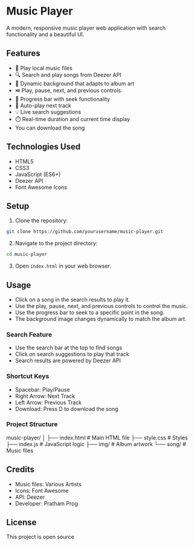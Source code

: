 # Music Player

A modern, responsive music player web application with search functionality and a beautiful UI.

## Features

- 🎵 Play local music files
- 🔍 Search and play songs from Deezer API
- 🎨 Dynamic background that adapts to album art
- ⏯️ Play, pause, next, and previous controls
- 🎼 Progress bar with seek functionality
- 🔄 Auto-play next track
- 💡 Live search suggestions
- ⏱️ Real-time duration and current time display
- You can download the song

## Technologies Used

- HTML5
- CSS3
- JavaScript (ES6+)
- Deezer API
- Font Awesome Icons

## Setup

1. Clone the repository:
```bash
git clone https://github.com/yourusername/music-player.git
```

2. Navigate to the project directory:
```bash
cd music-player
```

3. Open `index.html` in your web browser.

## Usage

- Click on a song in the search results to play it.
- Use the play, pause, next, and previous controls to control the music.
- Use the progress bar to seek to a specific point in the song.
- The background image changes dynamically to match the album art.

### Search Feature
- Use the search bar at the top to find songs
- Click on search suggestions to play that track
- Search results are powered by Deezer API

### Shortcut Keys
- Spacebar: Play/Pause
- Right Arrow: Next Track
- Left Arrow: Previous Track
- Download: Press D to download the song


### Project Structure

music-player/
│
├── index.html          # Main HTML file
├── style.css          # Styles
├── index.js           # JavaScript logic
├── img/              # Album artwork
└── song/             # Music files


## Credits
- Music files: Various Artists
- Icons: Font Awesome
- API: Deezer
- Developer: Pratham Prog


## License
This project is open source